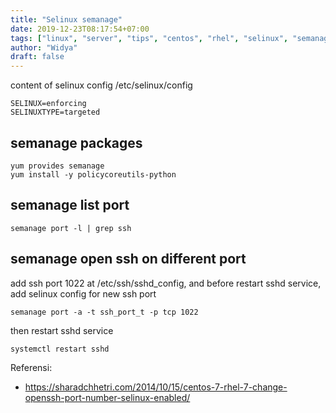 ```yaml
---
title: "Selinux semanage"
date: 2019-12-23T08:17:54+07:00
tags: ["linux", "server", "tips", "centos", "rhel", "selinux", "semanage"]
author: "Widya"
draft: false
---
```


content of selinux config /etc/selinux/config
```
SELINUX=enforcing
SELINUXTYPE=targeted 
```

## semanage packages
```
yum provides semanage
yum install -y policycoreutils-python
```

## semanage list port
```
semanage port -l | grep ssh
```

## semanage open ssh on different port
add ssh port 1022 at /etc/ssh/sshd_config, and before restart sshd service, add selinux config for new ssh port

```
semanage port -a -t ssh_port_t -p tcp 1022
```
then restart sshd service
```
systemctl restart sshd
```

Referensi:

* https://sharadchhetri.com/2014/10/15/centos-7-rhel-7-change-openssh-port-number-selinux-enabled/

